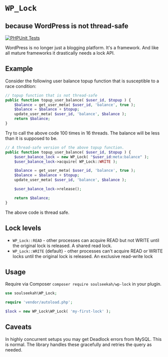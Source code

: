 # `WP_Lock`

## because WordPress is not thread-safe

[![PHPUnit Tests](https://github.com/soulseekah/wp-lock/actions/workflows/phpunit.yml/badge.svg)](https://github.com/soulseekah/wp-lock/actions/workflows/phpunit.yml)

WordPress is no longer just a blogging platform. It's a framework. And like all mature frameworks it drastically needs a lock API.

## Example

Consider the following user balance topup function that is susceptible to a race condition:

```php
// topup function that is not thread-safe
public function topup_user_balance( $user_id, $topup ) {
	$balance = get_user_meta( $user_id, 'balance', true );
	$balance = $balance + $topup;
	update_user_meta( $user_id, 'balance', $balance );
	return $balance;
}
```

Try to call the above code 100 times in 16 threads. The balance will be less than it is supposed to be.

```php
// A thread-safe version of the above topup function.
public function topup_user_balance( $user_id, $topup ) {
	$user_balance_lock = new WP_Lock( "$user_id:meta:balance" );
	$user_balance_lock->acquire( WP_Lock::WRITE );

	$balance = get_user_meta( $user_id, 'balance', true );
	$balance = $balance + $topup;
	update_user_meta( $user_id, 'balance', $balance );

	$user_balance_lock->release();

	return $balance;
}
```

The above code is thread safe.

## Lock levels

- `WP_Lock::READ` - other processes can acquire READ but not WRITE until the original lock is released. A shared read lock.
- `WP_Lock::WRITE` (default) - other processes can't acquire READ or WRITE locks until the original lock is released. An exclusive read-write lock

## Usage

Require via Composer `composer require soulseekah/wp-lock` in your plugin.

```php
use soulseekah\WP_Lock;

require 'vendor/autoload.php';

$lock = new WP_Lock\WP_Lock( 'my-first-lock' );
```

## Caveats

In highly concurrent setups you may get Deadlock errors from MySQL. This is normal. The library handles these gracefully and retries the query as needed.
